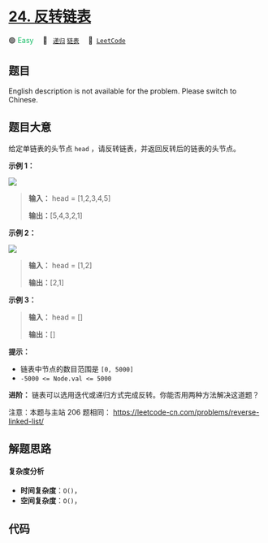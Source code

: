 # [24. 反转链表](https://leetcode.cn/problems/UHnkqh)

🟢 <font color=#15bd66>Easy</font>&emsp; 🔖&ensp; [`递归`](/tag/recursion.md) [`链表`](/tag/linked-list.md)&emsp; 🔗&ensp;[`LeetCode`](https://leetcode.cn/problems/UHnkqh)

## 题目

English description is not available for the problem. Please switch to
Chinese.


## 题目大意

给定单链表的头节点 `head` ，请反转链表，并返回反转后的链表的头节点。



**示例 1：**

![](https://assets.leetcode.com/uploads/2021/02/19/rev1ex1.jpg)

> 
> 
> 
> 
> 
> **输入：** head = [1,2,3,4,5]
> 
> **输出：**[5,4,3,2,1]
> 
> 

**示例 2：**

![](https://assets.leetcode.com/uploads/2021/02/19/rev1ex2.jpg)

> 
> 
> 
> 
> 
> **输入：** head = [1,2]
> 
> **输出：**[2,1]
> 
> 

**示例 3：**

> 
> 
> 
> 
> 
> **输入：** head = []
> 
> **输出：**[]
> 
> 



**提示：**

  * 链表中节点的数目范围是 `[0, 5000]`
  * `-5000 <= Node.val <= 5000`



**进阶：** 链表可以选用迭代或递归方式完成反转。你能否用两种方法解决这道题？



注意：本题与主站 206 题相同： <https://leetcode-cn.com/problems/reverse-linked-list/>


## 解题思路

#### 复杂度分析

- **时间复杂度**：`O()`，
- **空间复杂度**：`O()`，

## 代码

```javascript

```